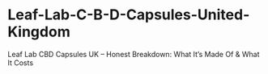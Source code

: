 # Leaf-Lab-C-B-D-Capsules-United-Kingdom
Leaf Lab CBD Capsules UK – Honest Breakdown: What It’s Made Of &amp; What It Costs
